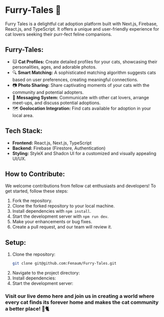 # Furry-Tales 🐾

Furry Tales is a delightful cat adoption platform built with Next.js, Firebase, React.js, and TypeScript. It offers a unique and user-friendly experience for cat lovers seeking their purr-fect feline companions.

## Furry-Tales:

- 🐱 **Cat Profiles:** Create detailed profiles for your cats, showcasing their personalities, ages, and adorable photos.
- 🔍 **Smart Matching:** A sophisticated matching algorithm suggests cats based on user preferences, creating meaningful connections.
- 📷 **Photo Sharing:** Share captivating moments of your cats with the community and potential adopters.
- 💬 **Messaging System:** Communicate with other cat lovers, arrange meet-ups, and discuss potential adoptions.
- 🗺️ **Geolocation Integration:** Find cats available for adoption in your local area.

## Tech Stack:

- **Frontend:** React.js, Next.js, TypeScript
- **Backend:** Firebase (Firestore, Authentication)
- **Styling:** StyleX and Shadcn UI for a customized and visually appealing UI/UX.

## How to Contribute:

We welcome contributions from fellow cat enthusiasts and developers! To get started, follow these steps:

1. Fork the repository.
2. Clone the forked repository to your local machine.
3. Install dependencies with `npm install`.
4. Start the development server with `npm run dev`.
5. Make your enhancements or bug fixes.
6. Create a pull request, and our team will review it.

## Setup:

1. Clone the repository:
   ```bash
   git clone git@github.com:Fenaum/Furry-Tales.git
2. Navigate to the project directory:
3. Install dependencies:
4. Start the development server:

### Visit our live demo here and join us in creating a world where every cat finds its forever home and makes the cat community a better place! 🏡🐈 
